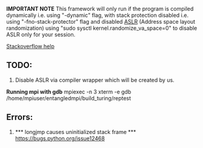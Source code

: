 **IMPORTANT NOTE**
This framework will only run if the program is compiled dynamically i.e. using "-dynamic" flag, with stack protection disabled i.e. using "-fno-stack-protector" flag and disabled [ASLR](https://en.wikipedia.org/wiki/Address_space_layout_randomization) (Address space layout randomization) using "sudo sysctl kernel.randomize_va_space=0" to disable ASLR only for your session.

[Stackoverflow help](https://askubuntu.com/questions/318315/how-can-i-temporarily-disable-aslr-address-space-layout-randomization)

## TODO:
1. Disable ASLR via compiler wrapper which will be created by us.


**Running mpi with gdb**
mpiexec -n 3 xterm -e gdb /home/mpiuser/entangledmpi/build_turing/reptest

## Errors:

1. *** longjmp causes uninitialized stack frame ***
	https://bugs.python.org/issue12468